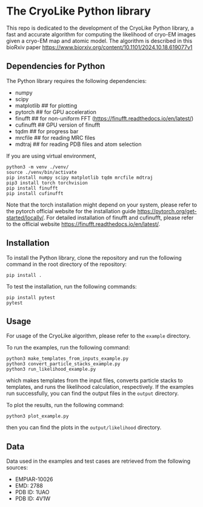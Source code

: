 # The CryoLike Python library

This repo is dedicated to the development of the CryoLike Python library, a fast and accurate algorithm for computing the likelihood of cryo-EM images given a cryo-EM map and atomic model. The algorithm is described in this bioRxiv paper https://www.biorxiv.org/content/10.1101/2024.10.18.619077v1

## Dependencies for Python 

The Python library requires the following dependencies:

- numpy
- scipy
- matplotlib    ## for plotting
- pytorch       ## for GPU acceleration
- finufft       ## for non-uniform FFT (https://finufft.readthedocs.io/en/latest/)
- cufinufft     ## GPU version of finufft
- tqdm          ## for progress bar
- mrcfile       ## for reading MRC files
- mdtraj        ## for reading PDB files and atom selection

If you are using virtual environment,
```
python3 -m venv ./venv/
source ./venv/bin/activate
pip install numpy scipy matplotlib tqdm mrcfile mdtraj
pip3 install torch torchvision
pip install finufft
pip install cufinufft
```
Note that the torch installation might depend on your system, please refer to the pytorch official website for the installation guide https://pytorch.org/get-started/locally/.
For detailed installation of finufft and cufinufft, please refer to the official website https://finufft.readthedocs.io/en/latest/.
## Installation

To install the Python library, clone the repository and run the following command in the root directory of the repository:
```
pip install .
```
To test the installation, run the following commands:
```
pip install pytest
pytest
```

## Usage

For usage of the CryoLike algorithm, please refer to the `example` directory.

To run the examples, run the following command:
```
python3 make_templates_from_inputs_example.py
python3 convert_particle_stacks_example.py
python3 run_likelihood_example.py
```
which makes templates from the input files, converts particle stacks to templates, and runs the likelihood calculation, respectively. If the examples run successfully, you can find the output files in the `output` directory.

To plot the results, run the following command:
```
python3 plot_example.py
```
then you can find the plots in the `output/likelihood` directory.

## Data

Data used in the examples and test cases are retrieved from the following sources:
- EMPIAR-10026
- EMD: 2788
- PDB ID: 1UAO
- PDB ID: 4V1W

